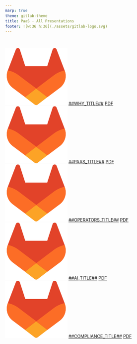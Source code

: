 ```yaml
---
marp: true
theme: gitlab-theme
title: PaaS - All Presentations
footer: ![w:36 h:36](./assets/gitlab-logo.svg)
---
```

<!-- header: "PaaS - All presentations" -->

<br />

![w:20 h:20](./assets/gitlab-logo.svg) [##WHY_TITLE##](./why.html) [PDF](./why.pdf)
![w:20 h:20](./assets/gitlab-logo.svg) [##PAAS_TITLE##](./paas.html)  [PDF](./paas.pdf)
![w:20 h:20](./assets/gitlab-logo.svg) [##OPERATORS_TITLE##](./operator.html) [PDF](./operator.pdf)
![w:20 h:20](./assets/gitlab-logo.svg) [##AI_TITLE##](./ai.html) [PDF](./ai.pdf)
![w:20 h:20](./assets/gitlab-logo.svg) [##COMPLIANCE_TITLE##](./compliance.html) [PDF](./compliance.pdf)

<!-- footer: ![w:36 h:36](./assets/gitlab-logo.svg) -->
